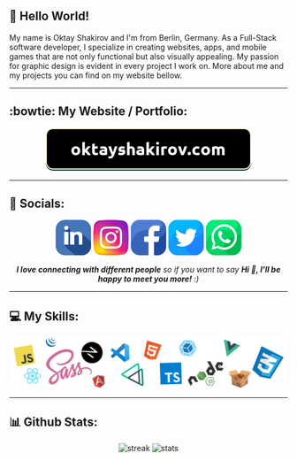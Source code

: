 ## 👋 Hello World!

My name is Oktay Shakirov and I'm from Berlin, Germany. As a Full-Stack software developer, I specialize in creating websites, apps, and mobile games that are not only functional but also visually appealing. My passion for graphic design is evident in every project I work on. More about me and my projects you can find on my website bellow.

---
## :bowtie: My Website / Portfolio:
<p align="center">
<a href="https://oktayshakirov.com" class="website">
<img src="./images/website.png"></img></a>
</p>

---
## :link: Socials:
<p align="center">
<a href="https://www.linkedin.com/in/oktayshakirov" class="socials-item">
<img src="./images/linkedin.png"></img></a>

<a href="https://www.instagram.com/oktay.shakirov/" class="socials-item">
<img src="./images/instagram.png"></img></a>
        
<a href="https://www.facebook.com/ok.shakirov/" class="socials-item">
<img src="./images/facebook.png"></img></a>

<a href="https://twitter.com/oktayshakirov" class="socials-item">
<img src="./images/twitter.png"></img></a>
        
<a href="https://wa.me/00491635473192" class="socials-item">
<img src="./images/whatsapp.png"></img></a>
<p>

<p align="center"><em><b>I love connecting with different people</b> so if you want to say <b>Hi 👋, I'll be happy to meet you more!</b> :)</em></p>

---
## :computer: My Skills:
<img src="./images/skills.png"></img></a>

---
## :bar_chart: Github Stats:
<p align="center">
<img height="137px" src="https://github-readme-streak-stats.herokuapp.com/?user=oktayshakirov&theme=dark&count_private=true&bg_color=0d1116&title_color=ce09ec&text_color=a4aacb&icon_color=007ec6" alt="streak"/> <img height="137px" src="https://github-readme-stats.vercel.app/api/top-langs?username=oktayshakirov&show_icons=true&locale=en&layout=compact&bg_color=0d1116&title_color=ce09ec&text_color=a4aacb" alt="stats"/> 
</p>


